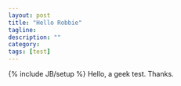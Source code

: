 ```yaml
---
layout: post
title: "Hello Robbie"
tagline: 
description: ""
category: 
tags: [test]
---
```

{% include JB/setup %}
Hello, a geek test. Thanks.
